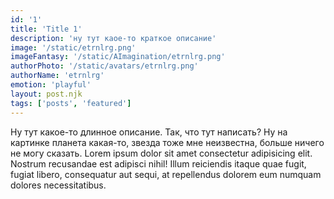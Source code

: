 ```yaml
---
id: '1'
title: 'Title 1'
description: 'ну тут каое-то краткое описание'
image: '/static/etrnlrg.png'
imageFantasy: '/static/AImagination/etrnlrg.png'
authorPhoto: '/static/avatars/etrnlrg.png'
authorName: 'etrnlrg'
emotion: 'playful'
layout: post.njk
tags: ['posts', 'featured']
---
```


Ну тут какое-то длинное описание. Так, что тут написать? Ну на картинке планета какая-то, звезда тоже мне неизвестна, больше ничего не могу сказать. Lorem ipsum dolor sit amet consectetur adipisicing elit. Nostrum recusandae est adipisci nihil! Illum reiciendis itaque quae fugit, fugiat libero, consequatur aut sequi, at repellendus dolorem eum numquam dolores necessitatibus.
